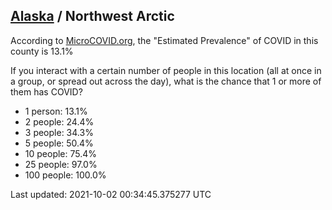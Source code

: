 
## [Alaska](/united-states/alaska) / Northwest Arctic

According to [MicroCOVID.org](http://microcovid.org),
the "Estimated Prevalence" of COVID in this county is 13.1%

If you interact with a certain number of people in this location
(all at once in a group, or spread out across the day), what is the chance that
1 or more of them has COVID?

- 1 person: 13.1%
- 2 people: 24.4%
- 3 people: 34.3%
- 5 people: 50.4%
- 10 people: 75.4%
- 25 people: 97.0%
- 100 people: 100.0%

Last updated: 2021-10-02 00:34:45.375277 UTC
